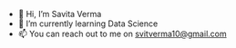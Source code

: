 - 👋 Hi, I’m Savita Verma
- 🌱 I’m currently learning Data Science
- 📫 You can reach out to me on svitverma10@gmail.com

<!---
vermasavita/vermasavita is a ✨ special ✨ repository because its `README.md` (this file) appears on your GitHub profile.
You can click the Preview link to take a look at your changes.
--->
